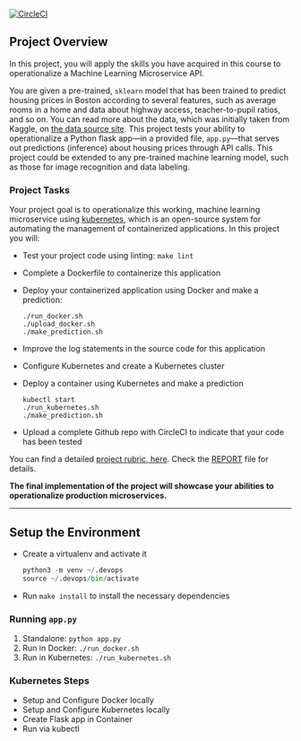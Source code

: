 [![CircleCI](https://circleci.com/gh/dmavridis/ML-microservice-kubernetes.svg?style=svg)](https://circleci.com/gh/dmavridis/ML-microservice-kubernetes)

## Project Overview

In this project, you will apply the skills you have acquired in this course to operationalize a Machine Learning Microservice API. 

You are given a pre-trained, `sklearn` model that has been trained to predict housing prices in Boston according to several features, such as average rooms in a home and data about highway access, teacher-to-pupil ratios, and so on. You can read more about the data, which was initially taken from Kaggle, on [the data source site](https://www.kaggle.com/c/boston-housing). This project tests your ability to operationalize a Python flask app—in a provided file, `app.py`—that serves out predictions (inference) about housing prices through API calls. This project could be extended to any pre-trained machine learning model, such as those for image recognition and data labeling.

### Project Tasks

Your project goal is to operationalize this working, machine learning microservice using [kubernetes](https://kubernetes.io/), which is an open-source system for automating the management of containerized applications. In this project you will:
* Test your project code using linting: `make lint`

* Complete a Dockerfile to containerize this application

* Deploy your containerized application using Docker and make a prediction: 

  ```
  ./run_docker.sh
  ./upload_docker.sh
  ./make_prediction.sh
  ```

* Improve the log statements in the source code for this application

* Configure Kubernetes and create a Kubernetes cluster

* Deploy a container using Kubernetes and make a prediction

  ```
  kubectl start
  ./run_kubernetes.sh
  ./make_prediction.sh
  ```

  

* Upload a complete Github repo with CircleCI to indicate that your code has been tested

You can find a detailed [project rubric, here](https://review.udacity.com/#!/rubrics/2576/view). Check the  [REPORT](REPORT.md) file for details.

**The final implementation of the project will showcase your abilities to operationalize production microservices.**

---

## Setup the Environment

* Create a virtualenv and activate it

  ```python
  python3 -m venv ~/.devops
  source ~/.devops/bin/activate
  ```

* Run `make install` to install the necessary dependencies

### Running `app.py`

1. Standalone:  `python app.py`
2. Run in Docker:  `./run_docker.sh`
3. Run in Kubernetes:  `./run_kubernetes.sh`

### Kubernetes Steps

* Setup and Configure Docker locally
* Setup and Configure Kubernetes locally
* Create Flask app in Container
* Run via kubectl
